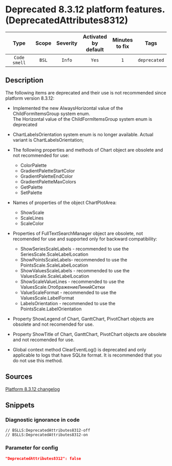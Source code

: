 # Deprecated 8.3.12 platform features. (DeprecatedAttributes8312)

 Type | Scope | Severity | Activated<br>by default | Minutes<br>to fix | Tags 
 :-: | :-: | :-: | :-: | :-: | :-: 
 `Code smell` | `BSL` | `Info` | `Yes` | `1` | `deprecated` 

<!-- Блоки выше заполняются автоматически, не трогать -->
## Description

<!-- Описание диагностики заполняется вручную. Необходимо понятным языком описать смысл и схему работу -->

The following items are deprecated and their use is not recommended since platform version 8.3.12:

- Implemented the new AlwaysHorizontal value of the ChildFormItemsGroup system enum.<br>The Horizontal value of the ChildFormItemsGroup system enum is deprecated

- ChartLabelsOrientation system enum is no longer available. Actual variant is ChartLabelsOrientation;

- The following properties and methods of Chart object are obsolete and not recommended for use:

    - ColorPalette
    - GradientPaletteStartColor
    - GradientPaletteEndColor
    - GradientPaletteMaxColors
    - GetPalette
    - SetPalette

- Names of properties of the object ChartPlotArea:

    - ShowScale
    - ScaleLines
    - ScaleColor

- Properties of FullTextSearchManager object are obsolete, not recomended for use and supported only for backward compatibility:

    - ShowSeriesScaleLabels - recommended to use the SeriesScale.ScaleLabelLocation
    - ShowPointsScaleLabels- recommended to use the PointsScale.ScaleLabelLocation
    - ShowValuesScaleLabels - recommended to use the ValuesScale.ScaleLabelLocation
    - ShowScaleValueLines - recommended to use the ValuesScale.ОтображениеЛинийСетки
    - ValueScaleFormat - recommended to use the ValuesScale.LabelFormat
    - LabelsOrientation - recommended to use the PointsScale.LabelOrientation

- Property ShowLegend of Chart, GanttChart, PivotChart objects are obsolete and not recomended for use.

- Property ShowTitle of Chart, GanttChart, PivotChart objects are obsolete and not recomended for use.

- Global context method ClearEventLog() is deprecated and only applicable to logs that have SQLite format. It is recommended that you do not use this method.

## Sources

<!-- Необходимо указывать ссылки на все источники, из которых почерпнута информация для создания диагностики -->

[Platform 8.3.12 changelog](https://1c-dn.com/library/v8update_2079252603_new_functionality_and_changes/)

## Snippets

<!-- Блоки ниже заполняются автоматически, не трогать -->
### Diagnostic ignorance in code

```bsl
// BSLLS:DeprecatedAttributes8312-off
// BSLLS:DeprecatedAttributes8312-on
```

### Parameter for config

```json
"DeprecatedAttributes8312": false
```
